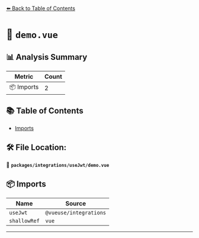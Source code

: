 [⬅️ Back to Table of Contents](../../../index.md)

# 📄 `demo.vue`

## 📊 Analysis Summary

| Metric | Count |
|--------|-------|
| 📦 Imports | 2 |

## 📚 Table of Contents

- [Imports](#imports)

## 🛠️ File Location:
📂 **`packages/integrations/useJwt/demo.vue`**

## 📦 Imports

| Name | Source |
|------|--------|
| `useJwt` | `@vueuse/integrations` |
| `shallowRef` | `vue` |


---